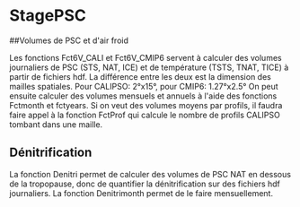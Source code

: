 # StagePSC

##Volumes de PSC et d'air froid

Les fonctions Fct6V_CALI et Fct6V_CMIP6 servent à calculer des volumes journaliers de PSC (STS, NAT, ICE) et de température (TSTS, TNAT, TICE) à partir de fichiers hdf. La différence entre les deux est la dimension des mailles spatiales. Pour CALIPSO: 2°x15°, pour CMIP6: 1.27°x2.5°
On peut ensuite calculer des volumes mensuels et annuels à l'aide des fonctions Fctmonth et fctyears. 
Si on veut des volumes moyens par profils, il faudra faire appel à la fonction FctProf qui calcule le nombre de profils CALIPSO tombant dans une maille.

## Dénitrification

La fonction Denitri permet de calculer des volumes de PSC NAT en dessous de la tropopause, donc de quantifier la dénitrification sur des fichiers hdf journaliers. La fonction Denitrimonth permet de le faire mensuellement. 

